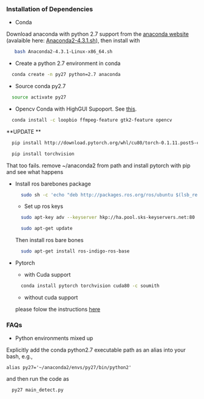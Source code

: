 

### Installation of Dependencies

- Conda

 Download anaconda with python 2.7 support from the [anaconda website](https://docs.continuum.io/anaconda/) (avalaible here: [Anaconda2-4.3.1.sh](https://repo.continuum.io/archive/Anaconda2-4.3.1-Linux-x86_64.sh)), then install with

 ```bash
    bash Anaconda2-4.3.1-Linux-x86_64.sh
 ```

- Create a python 2.7 environment in conda

```bash
  conda create -n py27 python=2.7 anaconda
```

- Source conda py2.7

```bash
  source activate py27
```

- Opencv Conda with HighGUI Supoport. See [this](http://stackoverflow.com/questions/24400935/how-could-we-install-opencv-on-anaconda).


```bash
  conda install -c loopbio ffmpeg-feature gtk2-feature opencv
```
<!-- Install from the conda 3rd party repos

```bash
  conda install -c https://conda.binstar.org/menpo opencv
```

You may like to add the menpo site permanently

```bash
  conda config --add channels menpo
```

**UPDATE**

-  Install opencv from sources

  - Grap the opencv 2.4.13 tag from my github profile.

  - Temporarily move anaconda to a directory that bash recognizes e,g, ~/Downloads

  - Then compile opencv cmake as follows

  ```bash
      cmake -DCMAKE_BUILD_TYPE=RELEASE  \
      -D BUILD_SHARED_LIBS=ON \
      -D CMAKE_BUILD_TYPE=RELEASE \
      -D CMAKE_INSTALL_PREFIX=/usr/local \
      -D WITH_TBB=ON \
      -D BUILD_NEW_PYTHON_SUPPORT=ON \
      -DWITH_V4L=ON \
      -D WITH_QT=ON \
      -D WITH_TIFF=ON \
      -D INSTALL_PYTHON_EXAMPLES=ON \
      -D PYTHON_EXECUTABLE=~/anaconda2/envs/py27/python \
      -D PYTHON_LIBRARY=~/anaconda2/envs/py27/lib/python2.7 \
      -D PYTHON_INCLUDE_DIR=~/anaconda2/envs/py27/include/python2.7 \
      -D INSTALL_C_EXAMPLES=ON \
      -D WITH_OPENGL=ON \
      -D WITH_GTK=ON \
      -D WITH_CUDA=ON \
      -D ENABLE_FAST_MATH=1 \
      -D CUDA_FAST_MATH=1 \
      -D WITH_CUBLAS=1 \
      -D WITH_OPENNI=ON \
      -D WITH_OPENMP=ON \
      -D WITH_OPENCL=ON \
      -D CUDA_GENERATION=Kepler ..
  ```

  We seem good to go. Note the prefix of where the python libraries and include headers are stored in conda environment.

  This might be different on your system. The important thing is to install python headers and libs in the correct anaconda environment

- Next, we'll build the intermediate files and then install the executables. Do this:

```bash
  make -j$(nproc) && sudo make install
```
-->

**UPDATE **

  ```bash
    pip install http://download.pytorch.org/whl/cu80/torch-0.1.11.post5-cp27-none-linux_x86_64.whl

    pip install torchvision
  ```

  That too fails. remove ~/anaconda2 from path and install pytorch with pip and see what happens

- Install ros barebones package

  ```bash
    sudo sh -c 'echo "deb http://packages.ros.org/ros/ubuntu $(lsb_release -sc) main" > /etc/apt/sources.list.d/ros-latest.list'
  ```

  - Set up ros keys

  ```bash
    sudo apt-key adv --keyserver hkp://ha.pool.sks-keyservers.net:80 --recv-key 421C365BD9FF1F717815A3895523BAEEB01FA116
  ```

  ```bash
    sudo apt-get update
  ```

  Then install ros bare bones

  ```bash
    sudo apt-get install ros-indigo-ros-base
  ```

- Pytorch

  - with Cuda support

  ```bash
    conda install pytorch torchvision cuda80 -c soumith
  ```

  - without cuda support

   please folow the instructions [here](http://pytorch.org/)

### FAQs

- Python environments mixed up

Explicitly add the conda python2.7 executable path as an alias into your bash, e.g.,

`alias py27='~/anaconda2/envs/py27/bin/python2'`

and then run the code as

```bash
  py27 main_detect.py
```
